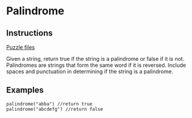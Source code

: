 # Palindrome

## Instructions

[Puzzle files](.)

Given a string, return true if the string is a palindrome or false if it is not.  Palindromes are strings that form the same word if it is
reversed. Include spaces and punctuation in determining if the string is a palindrome.


## Examples

```
palindrome("abba") //return true
palindrome("abcdefg") //return false

```

